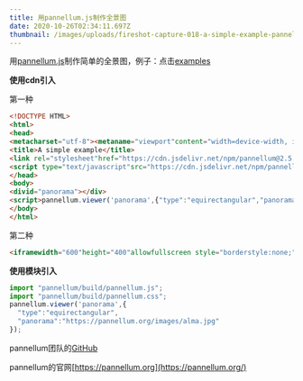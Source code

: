 ```yaml
---
title: 用pannellum.js制作全景图
date: 2020-10-26T02:34:11.697Z
thumbnail: /images/uploads/fireshot-capture-018-a-simple-example-pannellum-pannellum.org.png
---
```

用[pannellum.js](https://github.com/mpetroff/pannellum)制作简单的全景图，例子：点击[examples](https://pannellum.org/documentation/examples/simple-example/)

**使用cdn引入**

第一种

```html
<!DOCTYPE HTML>
<html>
<head>
<metacharset="utf-8"><metaname="viewport"content="width=device-width, initial-scale=1.0">
<title>A simple example</title>
<link rel="stylesheet"href="https://cdn.jsdelivr.net/npm/pannellum@2.5.6/build/pannellum.css"/>
<script type="text/javascript"src="https://cdn.jsdelivr.net/npm/pannellum@2.5.6/build/pannellum.js"></script><style>#panorama{width:600px;height:400px;}</style>
</head>
<body>
<divid="panorama"></div>
<script>pannellum.viewer('panorama',{"type":"equirectangular","panorama":"https://pannellum.org/images/alma.jpg"});</script>
</body>
</html>
```

第二种

```html
<iframewidth="600"height="400"allowfullscreen style="borderstyle:none;"src="https://cdn.pannellum.org/2.5/pannellum.htm#panorama=https://pannellum.org/images/alma.jpg"></iframe>
```



**使用模块引入**

```javascript
import "pannellum/build/pannellum.js";
import "pannellum/build/pannellum.css";
pannellum.viewer('panorama',{
  "type":"equirectangular",
  "panorama":"https://pannellum.org/images/alma.jpg"
});
```



pannellum团队的[GitHub](https://github.com/mpetroff/pannellum)

pannellum的官网[https://pannellum.org](https://pannellum.org/)